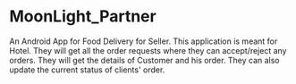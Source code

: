 # MoonLight_Partner
An Android App for Food Delivery for Seller. This application is meant for Hotel. They will get all the order requests where they can accept/reject any orders.
They will get the details of Customer and his order. They can also update the current status of clients' order.
